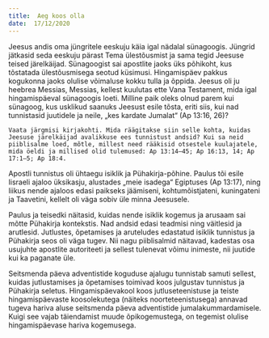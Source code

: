 ```yaml
---
title:  Aeg koos olla  
date:  17/12/2020  
---
```


Jeesus andis oma jüngritele eeskuju käia igal nädalal sünagoogis. Jüngrid jätkasid seda eeskuju pärast Tema ülestõusmist ja sama tegid Jeesuse teised järelkäijad. Sünagoogist sai apostlite jaoks üks põhikoht, kus tõstatada ülestõusmisega seotud küsimusi. Hingamispäev pakkus kogukonna jaoks olulise võimaluse kokku tulla ja õppida. Jeesus oli ju heebrea Messias, Messias, kellest kuulutas ette Vana Testament, mida igal hingamispäeval sünagoogis loeti. Milline paik oleks olnud parem kui sünagoog, kus usklikud saanuks Jeesust esile tõsta, eriti siis, kui nad tunnistasid juutidele ja neile, „kes kardate Jumalat“ (Ap 13:16, 26)?

`Vaata järgmisi kirjakohti. Mida räägitakse siin selle kohta, kuidas Jeesuse järelkäijad avalikkuse ees tunnistust andsid? Kui sa neid piiblisalme loed, mõtle, millest need rääkisid otsestele kuulajatele, mida öeldi ja millised olid tulemused: Ap 13:14–45; Ap 16:13, 14; Ap 17:1–5; Ap 18:4.`

Apostli tunnistus oli ühtaegu isiklik ja Pühakirja-põhine. Paulus tõi esile Iisraeli ajaloo üksikasju, alustades „meie isadega“ Egiptuses (Ap 13:17), ning liikus nende ajaloos edasi paikseks jäämiseni, kohtumõistjateni, kuningateni ja Taavetini, kellelt oli väga sobiv üle minna Jeesusele.

Paulus ja teisedki näitasid, kuidas nende isiklik kogemus ja arusaam sai mõtte Pühakirja kontekstis. Nad andsid edasi teadmisi ning väitlesid ja arutlesid. Jutlustes, õpetamises ja aruteludes edastatud isiklik tunnistus ja Pühakirja seos oli väga tugev. Nii nagu piiblisalmid näitavad, kadestas osa usujuhte apostlite autoriteeti ja sellest tulenevat võimu inimeste, nii juutide kui ka paganate üle.

Seitsmenda päeva adventistide koguduse ajalugu tunnistab samuti sellest, kuidas jutlustamises ja õpetamises toimivad koos julgustav tunnistus ja Pühakirja seletus. Hingamispäevakool koos jutluseteenistuse ja teiste hingamispäevaste koosolekutega (näiteks noorteteenistusega) annavad tugeva hariva aluse seitsmenda päeva adventistide jumalakummardamisele. Kuigi see vajab täiendamist muude õpikogemustega, on tegemist olulise hingamispäevase hariva kogemusega.